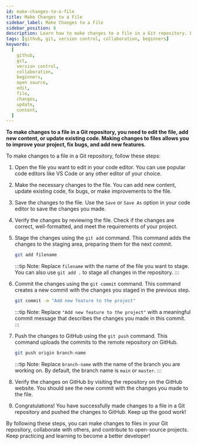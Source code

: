 ```yaml
---
id: make-changes-to-a-file
title: Make Changes to a File
sidebar_label: Make Changes to a File
sidebar_position: 6
description: Learn how to make changes to a file in a Git repository. Edit files, add new content, and update existing code in your project.
tags: [github, git, version control, collaboration, beginners]
keywords:
  [
    github,
    git,
    version control,
    collaboration,
    beginners,
    open source,
    edit,
    file,
    changes,
    update,
    content,
  ]
---
```


**To make changes to a file in a Git repository, you need to edit the file, add new content, or update existing code. Making changes to files allows you to improve your project, fix bugs, and add new features.**

To make changes to a file in a Git repository, follow these steps:

1. Open the file you want to edit in your code editor. You can use popular code editors like VS Code or any other editor of your choice.

2. Make the necessary changes to the file. You can add new content, update existing code, fix bugs, or make improvements to the file.

3. Save the changes to the file. Use the `Save` or `Save As` option in your code editor to save the changes you made.

4. Verify the changes by reviewing the file. Check if the changes are correct, well-formatted, and meet the requirements of your project.

5. Stage the changes using the `git add` command. This command adds the changes to the staging area, preparing them for the next commit.

   ```bash title="Terminal"
   git add filename
   ```

   :::tip Note:
   Replace `filename` with the name of the file you want to stage. You can also use `git add .` to stage all changes in the repository.
   :::

6. Commit the changes using the `git commit` command. This command creates a new commit with the changes you staged in the previous step.

   ```bash title="Terminal"
   git commit -m "Add new feature to the project"
   ```

   :::tip Note:
   Replace `"Add new feature to the project"` with a meaningful commit message that describes the changes you made in this commit.
   :::

7. Push the changes to GitHub using the `git push` command. This command uploads the commits to the remote repository on GitHub.

   ```bash title="Terminal"
   git push origin branch-name
   ```

   :::tip Note:
   Replace `branch-name` with the name of the branch you are working on. By default, the branch name is `main` or `master`.
   :::

8. Verify the changes on GitHub by visiting the repository on the GitHub website. You should see the new commit with the changes you made to the file.

9. Congratulations! You have successfully made changes to a file in a Git repository and pushed the changes to GitHub. Keep up the good work!

By following these steps, you can make changes to files in your Git repository, collaborate with others, and contribute to open-source projects. Keep practicing and learning to become a better developer!
